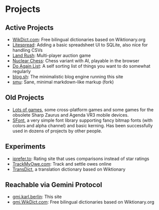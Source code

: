 # Projects

## Active Projects
* [WikDict.com](http://www.wikdict.com): Free bilingual dictionaries based on Wiktionary.org
* [Litespread](http://www.litespread.com): Adding a basic spreadsheet UI to SQLite, also nice for handling CSVs
* [Land Rush](http://landrush.karl.berlin/): Multi-player auction game
* [Nuclear Chess](http://karlb.github.io/nuclearchess/): Chess variant with AI, playable in the browser
* [Do Again List](https://github.com/karlb/doagain): A self sorting list of things you want to do somewhat regularly
* [blog.sh](https://github.com/karlb/karl.berlin): The minimalistic blog engine running this site
* [smu](https://github.com/karlb/smu): Sane, minimal markdown-like markup (fork)

## Old Projects
* [Lots of games](http://www.linux-games.com/), some cross-platform games and some games for the obsolete Sharp Zaurus and Agenda VR3 mobile devices.
* [SFont](http://www.linux-games.com/sfont), a very simple font library supporting fancy bitmap fonts (with colors and alpha channel) and basic kerning. Has been successfully used in dozens of projects by other people.

## Experiments
* [iprefer.to](https://www.iprefer.to): Rating site that uses comparisons instead of star ratings
* [TrackMyOwe.com](https://github.com/karlb/zerosum): Track and settle owes online
* [TransDict](http://jsfiddle.net/karlb/PxfrJ/), a translation dictionary based on Wiktionary

## Reachable via Gemini Protocol
* [gmi.karl.berlin](gemini://gmi.karl.berlin): This site
* [gmi.WikDict.com](gemini://gmi.wikdict.com): Free bilingual dictionaries based on Wiktionary.org
